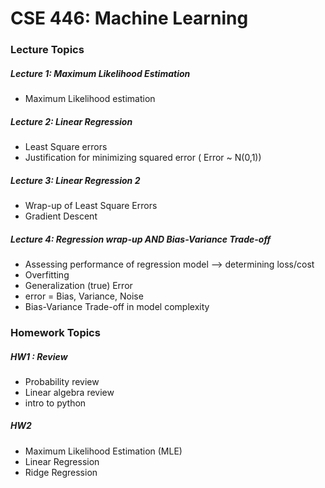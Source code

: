 # CSE 446: Machine Learning


### Lecture Topics

##### Lecture 1: Maximum Likelihood Estimation
- Maximum Likelihood estimation

##### Lecture 2: Linear Regression
- Least Square errors
- Justification for minimizing squared error ( Error ~ N(0,1))

##### Lecture 3: Linear Regression 2
- Wrap-up of Least Square Errors
- Gradient Descent


##### Lecture 4: Regression wrap-up AND Bias-Variance Trade-off
- Assessing performance of regression model --> determining loss/cost
- Overfitting
- Generalization (true) Error
- error = Bias, Variance, Noise
- Bias-Variance Trade-off in model complexity


### Homework Topics

##### HW1 : Review
- Probability review
- Linear algebra review
- intro to python

##### HW2
- Maximum Likelihood Estimation (MLE)
- Linear Regression
- Ridge Regression
